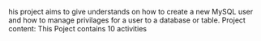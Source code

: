 his project aims to give understands on how to create a new MySQL user and how to manage privilages for a user to a database or table. Project content: This Poject contains 10 activities

